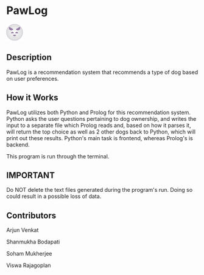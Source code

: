 # PawLog
![Logo](https://github.com/SBodapati11/PawLog/blob/main/dogg.png?raw=true)
## Description
PawLog is a recommendation system that recommends a type of dog based on user preferences.

## How it Works
PawLog utilizes both Python and Prolog for this recommendation system. Python asks the user questions pertaining to dog ownership, and writes the input to a separate file which Prolog reads and, based on how it parses it, will return the top choice as well as 2 other dogs back to Python, which will print out these results. Python's main task is frontend, whereas Prolog's is backend.

This program is run through the terminal.

## IMPORTANT
Do NOT delete the text files generated during the program's run. Doing so could result in a possible loss of data.

## Contributors
Arjun Venkat

Shanmukha Bodapati

Soham Mukherjee

Viswa Rajagoplan
